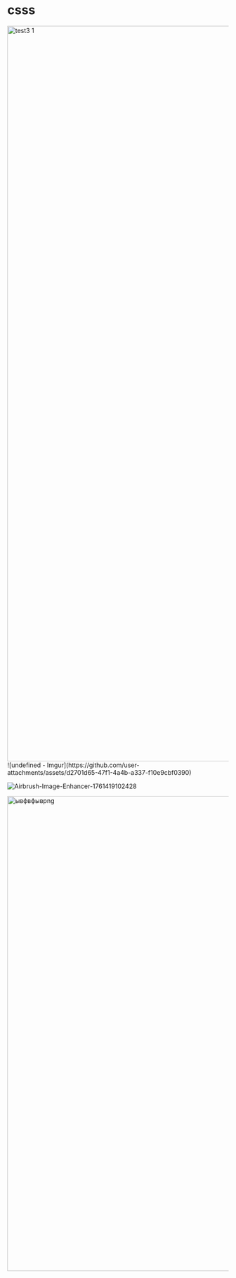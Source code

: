 # csss

<img width="3412" height="1672" alt="test3 1" src="https://github.com/user-attachments/assets/f16c141c-cd13-45dc-92f9-a1fb0ad96445" />
![undefined - Imgur](https://github.com/user-attachments/assets/d2701d65-47f1-4a4b-a337-f10e9cbf0390)

![Airbrush-Image-Enhancer-1761419102428](https://github.com/user-attachments/assets/4f742709-d227-40e3-b7c0-92e447c90484)


<img width="1920" height="1080" alt="ывфвфывpng" src="https://github.com/user-attachments/assets/a84f916b-6249-48d1-9f0d-8777f0e94d95" />
